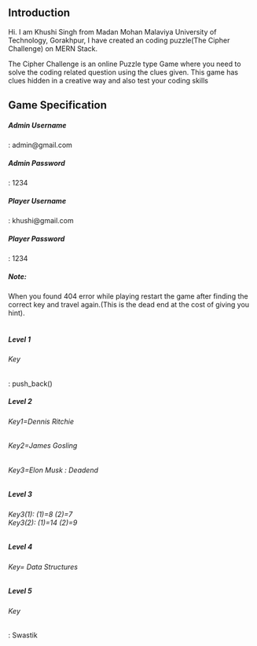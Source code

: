 <h2>Introduction</h2>
<p>Hi. I am Khushi Singh from Madan Mohan Malaviya University of Technology, Gorakhpur, I have created an coding puzzle(The Cipher Challenge) on MERN Stack.</p>
The Cipher Challenge is an online Puzzle type Game where you need to solve the coding related question using the clues given.
This game has clues hidden in a creative way and also test your coding skills 

 
 <h2>Game Specification </h2>
 <h5>Admin Username</h5> : admin@gmail.com
 <h5>Admin Password</h5> : 1234
 <h5>Player Username</h5> : khushi@gmail.com
 <h5>Player Password</h5> : 1234
 
 <br>
 <h5>Note:</h5> When you found 404 error while playing restart the game after finding the correct key and travel again.(This is the dead end at the cost of giving you hint).
 <br />
 
<br>
<h5>Level 1</h5>
<h6>Key</h6>: push_back() <br>

<h5>Level 2</h5>
<h6>Key1=Dennis Ritchie</h6>
<h6>Key2=James Gosling</h6>
<h6>Key3=Elon Musk : Deadend</h6>

<h5>Level 3</h5>
<h6>Key3(1): (1)=8    (2)=7 <br>
    Key3(2): (1)=14   (2)=9
</h6>
   

<h5>Level 4</h5>
<h6>Key= Data Structures </h6>

<h5>Level 5</h5>
<h6>Key</h6>: Swastik <br>
